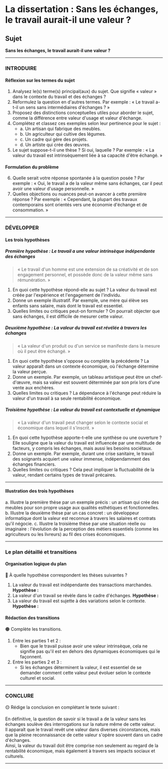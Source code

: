 # La dissertation : Sans les échanges, le travail aurait-il une valeur ?

## Sujet
**Sans les échanges, le travail aurait-il une valeur ?**

---

### INTRODUIRE

#### Réflexion sur les termes du sujet

1. Analysez le(s) terme(s) principal(aux) du sujet. Que signifie « valeur » dans le contexte du travail et des échanges ? 
2. Reformulez la question en d'autres termes. Par exemple : « Le travail a-t-il un sens sans intermédiaires d'échanges ? »
3. Proposez des distinctions conceptuelles utiles pour aborder le sujet, comme la différence entre valeur d'usage et valeur d'échange.
4. Complétez et classez ces exemples selon leur pertinence pour le sujet :
   - a. Un artisan qui fabrique des meubles.
   - b. Un agriculteur qui cultive des légumes.
   - c. Un cadre qui gère des projets.
   - d. Un artiste qui crée des œuvres.
5. Le sujet suppose-t-il une thèse ? Si oui, laquelle ? Par exemple : « La valeur du travail est intrinsèquement liée à sa capacité d'être échangé. »

#### Formulation du problème

6. Quelle serait votre réponse spontanée à la question posée ? Par exemple : « Oui, le travail a de la valeur même sans échanges, car il peut avoir une valeur d'usage personnelle. »
7. Quelles objections ou nuances peut-on avancer à cette première réponse ? Par exemple : « Cependant, la plupart des travaux contemporains sont orientés vers une économie d'échange et de consommation. »

---

### DÉVELOPPER

#### Les trois hypothèses

##### Première hypothèse : Le travail a une valeur intrinsèque indépendante des échanges

> « Le travail d'un homme est une extension de sa créativité et de son engagement personnel, et possède donc de la valeur même sans rémunération. » 

1. En quoi cette hypothèse répond-elle au sujet ? La valeur du travail est créée par l'expérience et l'engagement de l'individu.
2. Donne un exemple illustratif. Par exemple, une mère qui élève ses enfants sans salaire, mais dont le travail est essentiel.
3. Quelles limites ou critiques peut-on formuler ? On pourrait objecter que sans échanges, il est difficile de mesurer cette valeur.

##### Deuxième hypothèse : La valeur du travail est révélée à travers les échanges

> « La valeur d'un produit ou d'un service se manifeste dans la mesure où il peut être échangé. » 

1. En quoi cette hypothèse s'oppose ou complète la précédente ? La valeur apparaît dans un contexte économique, où l'échange détermine la valeur perçue.
2. Donne un exemple. Par exemple, un tableau artistique peut être un chef-d'œuvre, mais sa valeur est souvent déterminée par son prix lors d'une vente aux enchères.
3. Quelles limites ou critiques ? La dépendance à l'échange peut réduire la valeur d'un travail à sa seule rentabilité économique.

##### Troisième hypothèse : La valeur du travail est contextuelle et dynamique

> « La valeur d'un travail peut changer selon le contexte social et économique dans lequel il s'inscrit. » 

1. En quoi cette hypothèse apporte-t-elle une synthèse ou une ouverture ? Elle souligne que la valeur du travail est influencée par une multitude de facteurs, y compris les échanges, mais aussi les besoins sociétaux.
2. Donne un exemple. Par exemple, durant une crise sanitaire, le travail des soignants acquiert une valeur immense, indépendamment des échanges financiers.
3. Quelles limites ou critiques ? Cela peut impliquer la fluctuabilité de la valeur, rendant certains types de travail précaires.

---

#### Illustration des trois hypothèses

a. Illustre la première thèse par un exemple précis : un artisan qui crée des meubles pour son propre usage aux qualités esthétiques et fonctionnelles.
b. Illustre la deuxième thèse par un cas concret : un développeur informatique dont la valeur est reconnue à travers les salaires et contrats qu'il négocie.
c. Illustre la troisième thèse par une situation réelle ou imaginaire : l'évolution de la perception des métiers essentiels (comme les agriculteurs ou les livreurs) au fil des crises économiques.

---

### Le plan détaillé et transitions

#### Organisation logique du plan

🔴 À quelle hypothèse correspondent les thèses suivantes ?

1. La valeur du travail est indépendante des transactions marchandes. **Hypothèse :**
2. La valeur d'un travail se révèle dans le cadre d'échanges. **Hypothèse :**
3. La valeur du travail est sujette à des variations selon le contexte. **Hypothèse :**

#### Rédaction des transitions

🟠 Complète les transitions.

1. Entre les parties 1 et 2 :  
   - Bien que le travail puisse avoir une valeur intrinsèque, cela ne signifie pas qu'il est en dehors des dynamiques économiques qui le façonnent.
2. Entre les parties 2 et 3 :  
   - Si les échanges déterminent la valeur, il est essentiel de se demander comment cette valeur peut évoluer selon le contexte culturel et social.

---

### CONCLURE

🟡 Rédige la conclusion en complétant le texte suivant :

En définitive, la question de savoir si le travail a de la valeur sans les échanges soulève des interrogations sur la nature même de cette valeur.  
Il apparaît que le travail revêt une valeur dans diverses circonstances, mais que la pleine reconnaissance de cette valeur s'opère souvent dans un cadre d'échanges.  
Ainsi, la valeur du travail doit être comprise non seulement au regard de la rentabilité économique, mais également à travers ses impacts sociaux et culturels. 

---